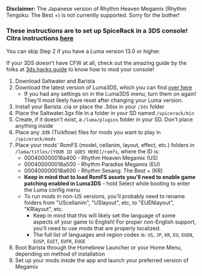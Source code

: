 **Disclaimer:** The Japanese version of Rhythm Heaven Megamix (Rhythm Tengoku: The Best +) is not currently supported. Sorry for the bother!

### These instructions are to set up SpiceRack in a 3DS console! Citra instructions [here](citra.md) 

You can skip Step 2 if you have a Luma version 13.0 or higher.

If your 3DS doesn't have CFW at all, check out the amazing guide by the folks at [3ds.hacks.guide](https://3ds.hacks.guide) to know how to mod your console!

1. Download Saltwater <!--[(here)]()--> and Barista <!--[(here)]()-->
1. Download the latest version of Luma3DS, which you can find [over here](https://github.com/LumaTeam/Luma3DS/releases/latest)
    - If you had any settings on in the Luma3DS menu, turn them on again! They'll most likely have reset after changing your Luma version.
1. Install your Barista .cia or place the .3dsx in your `/3ds` folder
1. Place the Saltwater.3gx file in a folder in your SD named `/spicerack/bin`
1. Create, if it doesn't exist, a `/luma/plugins` folder in your SD. Don't place anything inside
1. Place any .btk (Tickflow) files for mods you want to play in `/spicerack/mods`
1. Place your mods' RomFS (model, cellanim, layout, effect, etc.) folders in `/luma/titles/[YOUR ID GOES HERE]/romfs`, where the ID is:
    - 000400000018a400 - Rhythm Heaven Megamix (US)
    - 000400000018a500 - Rhythm Paradise Megamix (EU)
    - 000400000018a600 - Rhythm Sesang: The Best + (KR)
    - **Keep in mind that to load RomFS assets you'll need to enable game patching enabled in Luma3DS** - hold Select while booting to enter the Luma config menu
    - To run mods in non-US versions, you'll probably need to rename folders from "UScellanim", "USlayout", etc, to "EUENlayout", "KRlayout", etc.
        - Keep in mind that this will likely set the language of some aspects of your game to English! For proper non-English support, you'll need to use mods that are properly localized.
        - The full list of languages and region codes is: `US`, `JP`, `KR`, `EU`, `EUEN`, `EUSP`, `EUIT`, `EUFR`, `EUGE`
1. Boot Barista through the Homebrew Launcher or your Home Menu, depending on method of installation
1. Set up your mods inside the app and launch your preferred version of Megamix